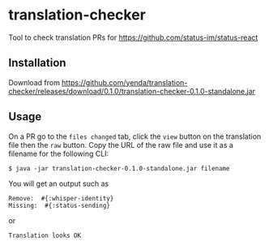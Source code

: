 # translation-checker

Tool to check translation PRs for https://github.com/status-im/status-react

## Installation

Download from https://github.com/yenda/translation-checker/releases/download/0.1.0/translation-checker-0.1.0-standalone.jar

## Usage

On a PR go to the `files changed` tab, click the ``view`` button on the translation file then the `raw` button. Copy the URL of the raw file and use it as a filename for the following CLI:

    $ java -jar translation-checker-0.1.0-standalone.jar filename

You will get an output such as

```
Remove:  #{:whisper-identity}
Missing:  #{:status-sending}
```

or 

```
Translation looks OK
```
